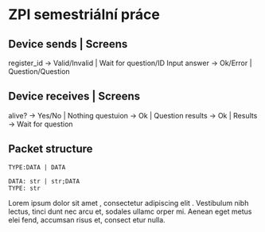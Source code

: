 # ZPI semestriální práce


## Device sends | Screens
register_id -> Valid/Invalid | Wait for question/ID Input
answer -> Ok/Error           | Question/Question

## Device receives | Screens
alive? -> Yes/No            | Nothing
questuion -> Ok             | Question
results -> Ok               | Results -> Wait for question

## Packet structure

```plaintext
TYPE:DATA | DATA

DATA: str | str;DATA
TYPE: str
```

Lorem ipsum dolor sit amet
, consectetur adipiscing elit
. Vestibulum nibh lectus, tinci
dunt nec arcu et, sodales ullamc
orper mi. Aenean eget metus elei
fend, accumsan risus et, consect
etur nulla.